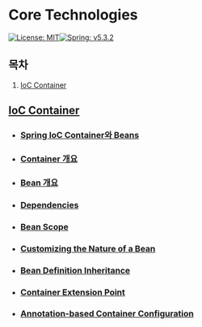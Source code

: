 # Core Technologies

[![License: MIT](https://img.shields.io/badge/License-MIT-yellow.svg)](https://opensource.org/licenses/MIT)[![Spring: v5.3.2](https://img.shields.io/badge/Spring-v5.3.2-orange)](https://docs.spring.io/spring-framework/docs/current/reference/html/)

## 목차

1. [IoC Container](#1.-ioc-container)

## [IoC Container](./1_IoC_Container)

- ### [Spring IoC Container와 Beans](./1_IoC_Container/01_Spring_IoC_Container와_Beans.md)

- ### [Container 개요](./1_IoC_Container/02_Container_Overview.md)

- ### [Bean 개요](./1_IoC_Container/03_Bean_Overview.md)

- ### [Dependencies](./1_IoC_Container/04_Dependencies.md)

- ### [Bean Scope](./1_IoC_Container/05_Bean_Scope,md)

- ### [Customizing the Nature of a Bean](./1_IoC_Container/06_Customizing_the_Nature_of_a_Bean.md)

- ### [Bean Definition Inheritance](./1_IoC_Container/07_Bean_Definition_Inheritance.md)

- ### [Container Extension Point](./1_IoC_Container/08_Container_Extension_Point.md)

- ### [Annotation-based Container Configuration](./1_IoC_Container/09_Annotation-based_Container_Configuration.md)

